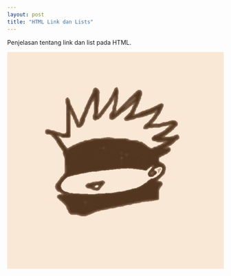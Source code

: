 ```yaml
---
layout: post
title: "HTML Link dan Lists"
---
```


Penjelasan tentang link dan list pada HTML.

![HTML_Link_dan_Listet](/assets/images/gojo.jpg)